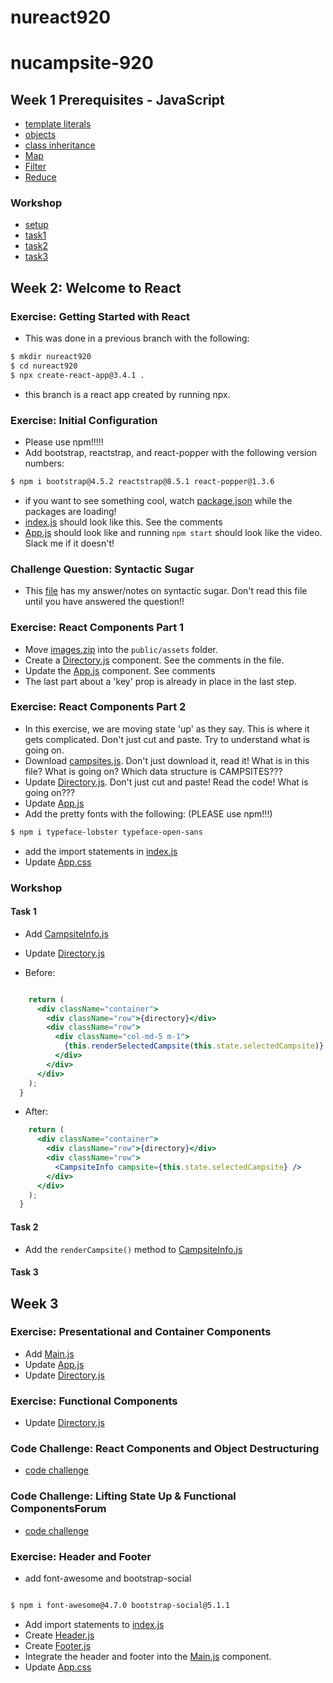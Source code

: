 # nureact920

# nucampsite-920

## Week 1 Prerequisites - JavaScript

- [template literals](codeChallenges/01week/01temp-lit/app.js)
- [objects](codeChallenges/01week/02objects/app.js)
- [class inheritance](codeChallenges/01week/03class-inheritance/app.js)
- [Map](codeChallenges/01week/04map/app.js)
- [Filter](codeChallenges/01week/05filter/app.js)
- [Reduce](codeChallenges/01week/06reduce/app.js)

### Workshop

- [setup](workshops/01week/workshop/notes.md)
- [task1](workshops/01week/workshop/notes.md)
- [task2](workshops/01week/workshop/notes.md)
- [task3](workshops/01week/workshop/notes.md)

## Week 2: Welcome to React

### Exercise: Getting Started with React

- This was done in a previous branch with the following:

```bash
$ mkdir nureact920
$ cd nureact920
$ npx create-react-app@3.4.1 .
```

- this branch is a react app created by running npx.

### Exercise: Initial Configuration

- Please use npm!!!!!
- Add bootstrap, reactstrap, and react-popper with the following version numbers:

```bash
$ npm i bootstrap@4.5.2 reactstrap@8.5.1 react-popper@1.3.6
```

- if you want to see something cool, watch [package.json](package.json) while the packages are loading!
- [index.js](src/index.js) should look like this. See the comments
- [App.js](src/App.js) should look like and running `npm start` should look like the video. Slack me if it doesn't!

### Challenge Question: Syntactic Sugar

- This [file](./learn/codeChallenges/02week/synSugar.md) has my answer/notes on syntactic sugar. Don't read this file until you have answered the question!!

### Exercise: React Components Part 1

- Move [images.zip](public/assets/images.zip) into the `public/assets` folder.
- Create a [Directory.js](src/components/Directory.js) component. See the comments in the file.
- Update the [App.js](src/App.js) component. See comments
- The last part about a 'key' prop is already in place in the last step.

### Exercise: React Components Part 2

- In this exercise, we are moving state 'up' as they say. This is where it gets complicated. Don't just cut and paste. Try to understand what is going on.
- Download [campsites.js](src/shared/campsites.js). Don't just download it, read it! What is in this file? What is going on? Which data structure is CAMPSITES???
- Update [Directory.js](src/components/Directory.js). Don't just cut and paste! Read the code! What is going on???
- Update [App.js](src/App.js)
- Add the pretty fonts with the following: (PLEASE use npm!!!)

```bash
$ npm i typeface-lobster typeface-open-sans
```

- add the import statements in [index.js](src/index.js)
- Update [App.css](src/App.css)

### Workshop

#### Task 1

- Add [CampsiteInfo.js](src/components/CampsiteInfo.js)
- Update [Directory.js](src/components/Directory.js)

- Before:

```jsx

    return (
      <div className="container">
        <div className="row">{directory}</div>
        <div className="row">
          <div className="col-md-5 m-1">
            {this.renderSelectedCampsite(this.state.selectedCampsite)}
          </div>
        </div>
      </div>
    );
  }

```

- After:

```jsx
    return (
      <div className="container">
        <div className="row">{directory}</div>
        <div className="row">
          <CampsiteInfo campsite={this.state.selectedCampsite} />
        </div>
      </div>
    );
  }
```

#### Task 2

- Add the `renderCampsite()` method to [CampsiteInfo.js](src/components/CampsiteInfo.js)

#### Task 3

## Week 3

### Exercise: Presentational and Container Components

- Add [Main.js](src/components/Main.js)
- Update [App.js](src/components/App.js)
- Update [Directory.js](src/components/Directory.js)

### Exercise: Functional Components

- Update [Directory.js](src/components/Directory.js)

### Code Challenge: React Components and Object Destructuring

- [code challenge](learn/codeChallenges/03week/01reactCompObjDest/index.js)

### Code Challenge: Lifting State Up & Functional ComponentsForum

- [code challenge](learn/codeChallenges/03week/02liftingStateFunComps/index.js)

### Exercise: Header and Footer

- add font-awesome and bootstrap-social

```bash

$ npm i font-awesome@4.7.0 bootstrap-social@5.1.1
```

- Add import statements to [index.js](src/index.js)
- Create [Header.js](src/components/Header.js)
- Create [Footer.js](src/components/Footer.js)
- Integrate the header and footer into the [Main.js](src/components/Main.js) component.
- Update [App.css](src/App.css)
